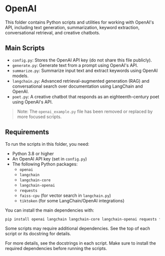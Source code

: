 
# OpenAI

This folder contains Python scripts and utilities for working with OpenAI's API, including text generation, summarization, keyword extraction, conversational retrieval, and creative chatbots.

## Main Scripts

- `config.py`: Stores the OpenAI API key (do not share this file publicly).
- `generate.py`: Generate text from a prompt using OpenAI's API.
- `summarize.py`: Summarize input text and extract keywords using OpenAI models.
- `langchain.py`: Advanced retrieval-augmented generation (RAG) and conversational search over documentation using LangChain and OpenAI.
- `poet.py`: A creative chatbot that responds as an eighteenth-century poet using OpenAI's API.

> Note: The `openai_example.py` file has been removed or replaced by more focused scripts.


## Requirements

To run the scripts in this folder, you need:

- Python 3.8 or higher
- An OpenAI API key (set in `config.py`)
- The following Python packages:
	- `openai`
	- `langchain`
	- `langchain-core`
	- `langchain-openai`
	- `requests`
	- `faiss-cpu` (for vector search in `langchain.py`)
	- `tiktoken` (for some LangChain/OpenAI integrations)

You can install the main dependencies with:

```bash
pip install openai langchain langchain-core langchain-openai requests faiss-cpu tiktoken
```

Some scripts may require additional dependencies. See the top of each script or its docstring for details.

For more details, see the docstrings in each script. Make sure to install the required dependencies before running the scripts.
